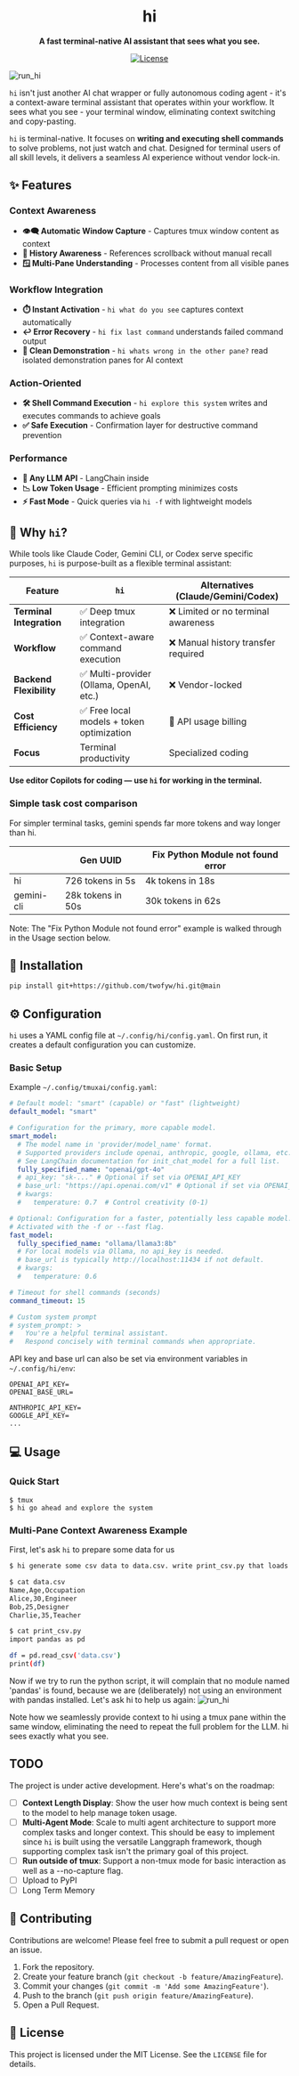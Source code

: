 <div align="center">
  <h1>hi</h1>
  <p><strong>A fast terminal-native AI assistant that sees what you see.</strong></p>
  <p>
    <!-- <a href="https://github.com/twofyw/hi/releases/latest"><img alt="GitHub release" src="https://img.shields.io/github/v/release/twofyw/hi"></a> -->
    <a href="https://github.com/twofyw/hi/blob/main/LICENSE"><img alt="License" src="https://img.shields.io/github/license/twofyw/hi"></a>
    <!-- <a href="https://github.com/twofyw/hi/actions"><img alt="Build Status" src="https://img.shields.io/github/actions/workflow/status/twofyw/hi/release.yml"></a> -->
  </p>
</div>


![run_hi](docs/img/banner.png)

`hi` isn't just another AI chat wrapper or fully autonomous coding agent - it's a context-aware terminal assistant that operates within your workflow. It sees what you see - your terminal window, eliminating context switching and copy-pasting.

`hi` is terminal-native. It focuses on **writing and executing shell commands** to solve problems, not just watch and chat. Designed for terminal users of all skill levels, it delivers a seamless AI experience without vendor lock-in.

## ✨ Features
### Context Awareness
- **👁️‍🗨️ Automatic Window Capture** - Captures tmux window content as context
- **📜 History Awareness** - References scrollback without manual recall
- **🪟 Multi-Pane Understanding** - Processes content from all visible panes


### Workflow Integration
- **⏱️ Instant Activation** - `hi what do you see` captures context automatically
- **↩️ Error Recovery** - `hi fix last command` understands failed command output
- **🧹 Clean Demonstration** - `hi whats wrong in the other pane?` read isolated demonstration panes for AI context

### Action-Oriented
- **🛠️ Shell Command Execution** - `hi explore this system` writes and executes commands to achieve goals
- **✅ Safe Execution** - Confirmation layer for destructive command prevention

### Performance
- **🔌 Any LLM API** - LangChain inside
- **📉 Low Token Usage** - Efficient prompting minimizes costs
- **⚡️ Fast Mode** - Quick queries via `hi -f` with lightweight models


## 🤔 Why `hi`?

While tools like Claude Coder, Gemini CLI, or Codex serve specific purposes, `hi` is purpose-built as a flexible terminal assistant:

| Feature               | `hi`                                       | Alternatives (Claude/Gemini/Codex)      |
|-----------------------|--------------------------------------------|------------------------------------------|
| **Terminal Integration** | ✅ Deep tmux integration                  | ❌ Limited or no terminal awareness       |
| **Workflow**          | ✅ Context-aware command execution         | ❌ Manual history transfer required       |
| **Backend Flexibility**| ✅ Multi-provider (Ollama, OpenAI, etc.)   | ❌ Vendor-locked               |
| **Cost Efficiency**   | ✅ Free local models + token optimization  | 🔶 API usage billing                     |
| **Focus**             | Terminal productivity                      | Specialized coding                    |


**Use editor Copilots for coding — use `hi` for working in the terminal.**

### Simple task cost comparison
For simpler terminal tasks, gemini spends far more tokens and way longer than hi.

|           | Gen UUID         | Fix Python Module not found error |
|----------|------------------|-----------------|
|   hi    |  726 tokens in 5s | 4k tokens in 18s |
|gemini-cli|28k tokens in 50s | 30k tokens in 62s |

Note: The "Fix Python Module not found error" example is walked through in the Usage section below.

## 🚀 Installation

```bash
pip install git+https://github.com/twofyw/hi.git@main
```


## ⚙️ Configuration

`hi` uses a YAML config file at `~/.config/hi/config.yaml`. On first run, it creates a default configuration you can customize.

### Basic Setup



Example `~/.config/tmuxai/config.yaml`:
```yaml
# Default model: "smart" (capable) or "fast" (lightweight)
default_model: "smart"

# Configuration for the primary, more capable model.
smart_model:
  # The model name in 'provider/model_name' format.
  # Supported providers include openai, anthropic, google, ollama, etc.
  # See LangChain documentation for init_chat_model for a full list.
  fully_specified_name: "openai/gpt-4o"
  # api_key: "sk-..." # Optional if set via OPENAI_API_KEY
  # base_url: "https://api.openai.com/v1" # Optional if set via OPENAI_API
  # kwargs:
  #   temperature: 0.7  # Control creativity (0-1)

# Optional: Configuration for a faster, potentially less capable model.
# Activated with the -f or --fast flag.
fast_model:
  fully_specified_name: "ollama/llama3:8b"
  # For local models via Ollama, no api_key is needed.
  # base_url is typically http://localhost:11434 if not default.
  # kwargs:
  #   temperature: 0.6

# Timeout for shell commands (seconds)
command_timeout: 15

# Custom system prompt
# system_prompt: >
#   You're a helpful terminal assistant.
#   Respond concisely with terminal commands when appropriate.
```

API key and base url can also be set via environment variables in `~/.config/hi/env`:
```
OPENAI_API_KEY=
OPENAI_BASE_URL=

ANTHROPIC_API_KEY=
GOOGLE_API_KEY=
...
```

## 💻 Usage
### Quick Start
```
$ tmux
$ hi go ahead and explore the system
```

### Multi-Pane Context Awareness Example
First, let's ask `hi` to prepare some data for us
```bash
$ hi generate some csv data to data.csv. write print_csv.py that loads the csv into a pandas dataframe and print it

$ cat data.csv
Name,Age,Occupation
Alice,30,Engineer
Bob,25,Designer
Charlie,35,Teacher

$ cat print_csv.py
import pandas as pd

df = pd.read_csv('data.csv')
print(df)
```

Now if we try to run the python script, it will complain that no module named 'pandas' is found, because we are (deliberately) not using an environment with pandas installed. Let's ask hi to help us again:
![run_hi](docs/img/run_hi_thin.png)

Note how we seamlessly provide context to hi using a tmux pane within the same window, eliminating the need to repeat the full problem for the LLM. hi sees exactly what you see.


## TODO
The project is under active development. Here's what's on the roadmap:
- [ ] **Context Length Display**: Show the user how much context is being sent to the model to help manage token usage.
- [ ] **Multi-Agent Mode**: Scale to multi agent architecture to support more complex tasks and longer context. This should be easy to implement since `hi` is built using the versatile Langgraph framework, though supporting complex task isn't the primary goal of this project.
- [ ] **Run outside of tmux**: Support a non-tmux mode for basic interaction as well as a --no-capture flag.
- [ ] Upload to PyPI
- [ ] Long Term Memory

## 🤝 Contributing

Contributions are welcome! Please feel free to submit a pull request or open an issue.

1. Fork the repository.
2. Create your feature branch (`git checkout -b feature/AmazingFeature`).
3. Commit your changes (`git commit -m 'Add some AmazingFeature'`).
4. Push to the branch (`git push origin feature/AmazingFeature`).
5. Open a Pull Request.

## 📄 License

This project is licensed under the MIT License. See the `LICENSE` file for details.